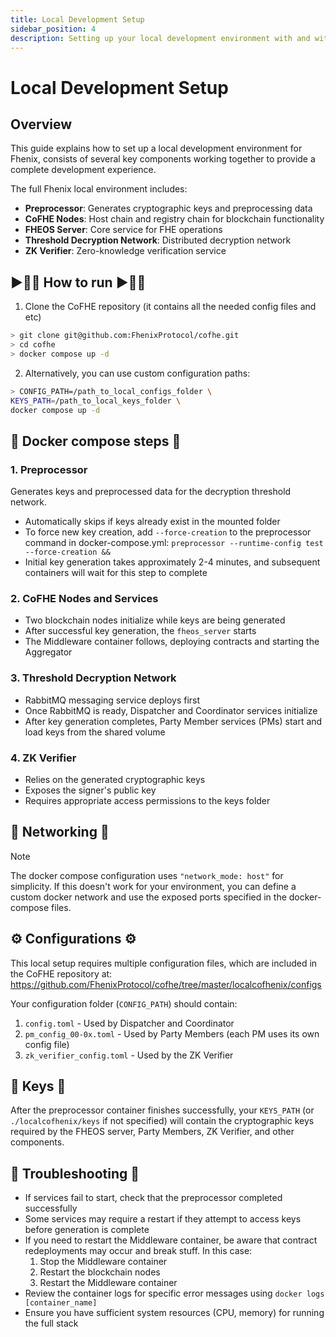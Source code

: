 ```yaml
---
title: Local Development Setup
sidebar_position: 4
description: Setting up your local development environment with and without Threshold Network
---
```

# Local Development Setup

## Overview

This guide explains how to set up a local development environment for Fhenix, consists of several key components working together to provide a complete development experience.

The full Fhenix local environment includes:
- **Preprocessor**: Generates cryptographic keys and preprocessing data
- **CoFHE Nodes**: Host chain and registry chain for blockchain functionality
- **FHEOS Server**: Core service for FHE operations
- **Threshold Decryption Network**: Distributed decryption network
- **ZK Verifier**: Zero-knowledge verification service

## ▶️🏃‍➡️ How to run  ▶️🏃‍➡️

1. Clone the CoFHE repository (it contains all the needed config files and etc)


```bash
> git clone git@github.com:FhenixProtocol/cofhe.git
> cd cofhe
> docker compose up -d
```

2. Alternatively, you can use custom configuration paths:

```bash
> CONFIG_PATH=/path_to_local_configs_folder \
KEYS_PATH=/path_to_local_keys_folder \
docker compose up -d
```

## 🐳 Docker compose steps 🐳

### 1. Preprocessor
Generates keys and preprocessed data for the decryption threshold network.
- Automatically skips if keys already exist in the mounted folder
- To force new key creation, add `--force-creation` to the preprocessor command in docker-compose.yml:
  `preprocessor --runtime-config test --force-creation &&`
- Initial key generation takes approximately 2-4 minutes, and subsequent containers will wait for this step to complete

### 2. CoFHE Nodes and Services
- Two blockchain nodes initialize while keys are being generated
- After successful key generation, the `fheos_server` starts
- The Middleware container follows, deploying contracts and starting the Aggregator

### 3. Threshold Decryption Network
- RabbitMQ messaging service deploys first
- Once RabbitMQ is ready, Dispatcher and Coordinator services initialize
- After key generation completes, Party Member services (PMs) start and load keys from the shared volume

### 4. ZK Verifier
- Relies on the generated cryptographic keys
- Exposes the signer's public key
- Requires appropriate access permissions to the keys folder

## 🛜 Networking 🛜

> [!NOTE]  
> The docker compose configuration uses `"network_mode: host"` for simplicity.
> If this doesn't work for your environment, you can define a custom docker network and use the exposed ports specified in the docker-compose files.
## ⚙️ Configurations ⚙️


This local setup requires multiple configuration files, which are included in the CoFHE repository at:
https://github.com/FhenixProtocol/cofhe/tree/master/localcofhenix/configs

Your configuration folder (`CONFIG_PATH`) should contain:
1. `config.toml` - Used by Dispatcher and Coordinator
2. `pm_config_00-0x.toml` - Used by Party Members (each PM uses its own config file)
3. `zk_verifier_config.toml` - Used by the ZK Verifier

## 🔑 Keys 🔑
After the preprocessor container finishes successfully, your `KEYS_PATH` (or `./localcofhenix/keys` if not specified) will contain the cryptographic keys required by the FHEOS server, Party Members, ZK Verifier, and other components.

## 🔧 Troubleshooting 🔧
- If services fail to start, check that the preprocessor completed successfully
- Some services may require a restart if they attempt to access keys before generation is complete
- If you need to restart the Middleware container, be aware that contract redeployments may occur and break stuff. In this case:
  1. Stop the Middleware container
  2. Restart the blockchain nodes
  3. Restart the Middleware container
- Review the container logs for specific error messages using `docker logs [container_name]`
- Ensure you have sufficient system resources (CPU, memory) for running the full stack
